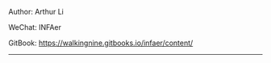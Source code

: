 Author: Arthur Li

WeChat:  INFAer

GitBook: https://walkingnine.gitbooks.io/infaer/content/

----------------------------------------
